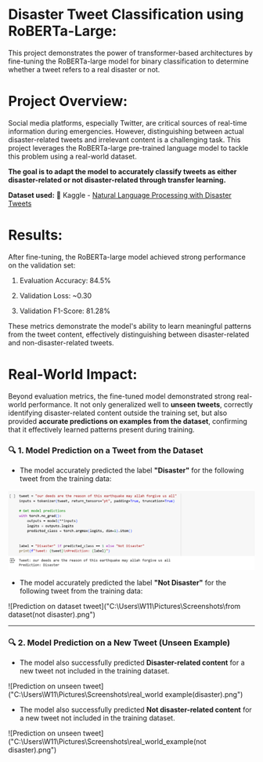 # **Disaster Tweet Classification using RoBERTa-Large:**
This project demonstrates the power of transformer-based architectures by fine-tuning the RoBERTa-large model for binary classification to determine whether a tweet refers to a real disaster or not.

# **Project Overview:**
Social media platforms, especially Twitter, are critical sources of real-time information during emergencies. However, distinguishing between actual disaster-related tweets and irrelevant content is a challenging task. This project leverages the RoBERTa-large pre-trained language model to tackle this problem using a real-world dataset.

**The goal is to adapt the model to accurately classify tweets as either disaster-related or not disaster-related through transfer learning.**

**Dataset used:**
🔗 Kaggle - [Natural Language Processing with Disaster Tweets](https://www.kaggle.com/competitions/nlp-getting-started)

# **Results:**
After fine-tuning, the RoBERTa-large model achieved strong performance on the validation set:

1. Evaluation Accuracy: 84.5%

2. Validation Loss: ~0.30

3. Validation F1-Score: 81.28%

These metrics demonstrate the model's ability to learn meaningful patterns from the tweet content, effectively distinguishing between disaster-related and non-disaster-related tweets.



# **Real-World Impact:**
Beyond evaluation metrics, the fine-tuned model demonstrated strong real-world performance. It not only generalized well to **unseen tweets**, correctly identifying disaster-related content outside the training set, but also provided **accurate predictions on examples from the dataset**, confirming that it effectively learned patterns present during training.

### 🔍  1. Model Prediction on a Tweet from the Dataset
- The model accurately predicted the label **"Disaster"** for the following tweet from the training data:

![Prediction on dataset tweet](Images/from_dataset_disaster.png)
- The model accurately predicted the label **"Not Disaster"** for the following tweet from the training data:

![Prediction on dataset tweet]("C:\Users\W11\Pictures\Screenshots\from dataset(not disaster).png")

---

### 🔍 2.  Model Prediction on a New Tweet (Unseen Example)
- The model also successfully predicted **Disaster-related content** for a new tweet not included in the training dataset.

![Prediction on unseen tweet]("C:\Users\W11\Pictures\Screenshots\real_world example(disaster).png")

- The model also successfully predicted **Not disaster-related content** for a new tweet not included in the training dataset.

![Prediction on unseen tweet]("C:\Users\W11\Pictures\Screenshots\real_world_example(not disaster).png")



